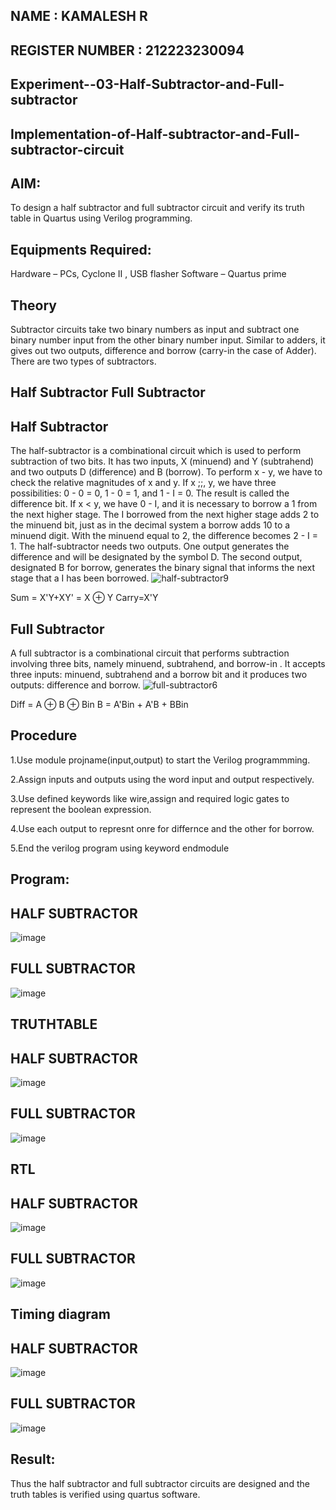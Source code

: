 ## NAME : KAMALESH R
## REGISTER NUMBER : 212223230094
## Experiment--03-Half-Subtractor-and-Full-subtractor
## Implementation-of-Half-subtractor-and-Full-subtractor-circuit
## AIM:
To design a half subtractor and full subtractor circuit and verify its truth table in Quartus using Verilog programming.

## Equipments Required:
 Hardware – PCs, Cyclone II , USB flasher
 Software – Quartus prime
## Theory
Subtractor circuits take two binary numbers as input and subtract one binary number input from the other binary number input. Similar to adders, it gives out two outputs, difference and borrow (carry-in the case of Adder). There are two types of subtractors.

## Half Subtractor Full Subtractor
## Half Subtractor
The half-subtractor is a combinational circuit which is used to perform subtraction of two bits. It has two inputs, X (minuend) and Y (subtrahend) and two outputs D (difference) and B (borrow). To perform x - y, we have to check the relative magnitudes of x and y. If x ;;, y, we have three possibilities: 0 - 0 = 0, 1 - 0 = 1, and 1 - I = 0. The result is called the difference bit. If x < y, we have 0 - I, and it is necessary to borrow a 1 from the next higher stage. The I borrowed from the next higher stage adds 2 to the minuend bit, just as in the decimal system a borrow adds 10 to a minuend digit. With the minuend equal to 2, the difference becomes 2 - I = 1. The half-subtractor needs two outputs. One output generates the difference and will be designated by the symbol D. The second output, designated B for borrow, generates the binary signal that informs the next stage that a I has been borrowed.
![half-subtractor9](https://user-images.githubusercontent.com/36288975/166112538-58c3bc7c-ee5d-4e6a-ac8d-8e8328efe27a.png)


Sum = X'Y+XY' = X ⊕ Y
Carry=X'Y

## Full Subtractor
A full subtractor is a combinational circuit that performs subtraction involving three bits, namely minuend, subtrahend, and borrow-in . It accepts three inputs: minuend, subtrahend and a borrow bit and it produces two outputs: difference and borrow. 
![full-subtractor6](https://user-images.githubusercontent.com/36288975/166112541-24c68359-3de8-4674-ae22-8272ffc385ed.png)


Diff = A ⊕ B ⊕ Bin B = A'Bin + A'B + BBin

## Procedure

1.Use module projname(input,output) to start the Verilog programmming.

2.Assign inputs and outputs using the word input and output respectively.

3.Use defined keywords like wire,assign and required logic gates to represent the boolean expression.

4.Use each output to represnt onre for differnce and the other for borrow.

5.End the verilog program using keyword endmodule



## Program:

## HALF SUBTRACTOR

![image](https://github.com/KAMALESHNITHYA/Experiment--03-Half-Subtractor-and-Full-subtractor/assets/145743119/6e236fc9-ad1e-4a87-89e5-f3440e3c286f)

## FULL SUBTRACTOR

![image](https://github.com/KAMALESHNITHYA/Experiment--03-Half-Subtractor-and-Full-subtractor/assets/145743119/575fa11e-ebcb-455d-94df-283764eb3562)

## TRUTHTABLE

## HALF SUBTRACTOR

![image](https://github.com/KAMALESHNITHYA/Experiment--03-Half-Subtractor-and-Full-subtractor/assets/145743119/e0e94ec6-ac3c-49e3-b4ee-7efde314095b)

## FULL SUBTRACTOR

![image](https://github.com/KAMALESHNITHYA/Experiment--03-Half-Subtractor-and-Full-subtractor/assets/145743119/1c0c476d-627a-4ed8-a487-4b875498a4bc)

## RTL
## HALF SUBTRACTOR
![image](https://github.com/KAMALESHNITHYA/Experiment--03-Half-Subtractor-and-Full-subtractor/assets/145743119/5513b696-9446-45ee-b16a-6161b47d491c)

## FULL SUBTRACTOR
![image](https://github.com/KAMALESHNITHYA/Experiment--03-Half-Subtractor-and-Full-subtractor/assets/145743119/cb4966ae-9401-4e24-a1e3-e5b89325e6d2)

## Timing diagram 
## HALF SUBTRACTOR
![image](https://github.com/KAMALESHNITHYA/Experiment--03-Half-Subtractor-and-Full-subtractor/assets/145743119/fc6673b6-ee69-465c-b3a9-992efd3e38f0)

## FULL SUBTRACTOR
![image](https://github.com/KAMALESHNITHYA/Experiment--03-Half-Subtractor-and-Full-subtractor/assets/145743119/5b9f7f7e-9a9b-424c-85fe-ea2df4b75aad)






## Result:
Thus the half subtractor and full subtractor circuits are designed and the truth tables is verified using quartus software.
